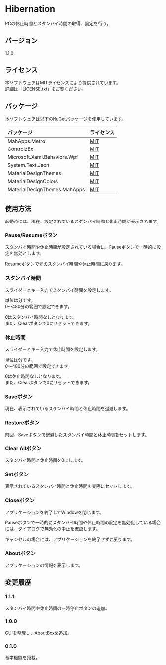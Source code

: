 # Hibernation #

PCの休止時間とスタンバイ時間の取得、設定を行う。

## バージョン ##

1.1.0

## ライセンス ##

本ソフトウェアはMITライセンスにより提供されています。  
詳細は「LICENSE.txt」をご覧ください。

## パッケージ ##

本ソフトウェアは以下のNuGetパッケージを使用しています。  

| パッケージ                   | ライセンス                                                                                     |
|:-----------------------------|:-----------------------------------------------------------------------------------------------|
| MahApps.Metro                | [MIT](https://github.com/MahApps/MahApps.Metro/blob/develop/LICENSE)                           |
| ControlzEx                   | [MIT](https://github.com/ControlzEx/ControlzEx/blob/develop/LICENSE)                           |
| Microsoft.Xaml.Behaviors.Wpf | [MIT](https://github.com/microsoft/XamlBehaviorsWpf/blob/master/LICENSE)                       |
| System.Text.Json             | [MIT](https://www.nuget.org/packages/System.Text.Json/4.7.2/license)                           |
| MaterialDesignThemes         | [MIT](https://github.com/MaterialDesignInXAML/MaterialDesignInXamlToolkit/blob/master/LICENSE) |
| MaterialDesignColors         | [MIT](https://github.com/MaterialDesignInXAML/MaterialDesignInXamlToolkit/blob/master/LICENSE) |
| MaterialDesignThemes.MahApps | [MIT](https://github.com/MaterialDesignInXAML/MaterialDesignInXamlToolkit/blob/master/LICENSE) |


## 使用方法 ##

起動時には、現在、設定されているスタンバイ時間と休止時間が表示されます。

### Pause/Resumeボタン ###

スタンバイ時間や休止時間が設定されている場合に、Pauseボタンで一時的に設定を無効とします。

Resumeボタンで元のスタンバイ時間や休止時間に戻ります。

### スタンバイ時間 ###

スライダーとキー入力でスタンバイ時間を設定します。

単位は分です。  
0～480分の範囲で設定できます。

0はスタンバイ時間なしとなります。  
また、Clearボタンで0にリセットできます。

### 休止時間 ###

スライダーとキー入力で休止時間を設定します。

単位は分です。  
0～480分の範囲で設定できます。

0は休止時間なしとなります。  
また、Clearボタンで0にリセットできます。

### Saveボタン ###

現在、表示されているスタンバイ時間と休止時間を退避します。

### Restoreボタン ###

前回、Saveボタンで退避したスタンバイ時間と休止時間をセットします。

### Clear Allボタン ###

スタンバイ時間と休止時間を0にします。

### Setボタン ###

表示されているスタンバイ時間と休止時間を実際にセットします。

### Closeボタン ###

アプリケーションを終了してWindowを閉じます。

Pauseボタンで一時的にスタンバイ時間や休止時間の設定を無効化している場合には、ダイアログで無効化の中止を確認します。

キャンセルの場合には、アプリケーションを終了せずに戻ります。

### Aboutボタン ###

アプリケーションの情報を表示します。
## 変更履歴 ##

### 1.1.1 ###

スタンバイ時間や休止時間の一時停止ボタンの追加。

### 1.0.0 ###

GUIを整理し、AboutBoxを追加。

### 0.1.0 ###

基本機能を搭載。
